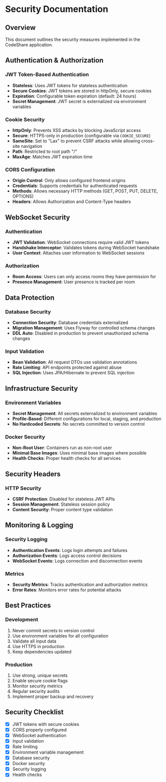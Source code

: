 # Security Documentation

## Overview

This document outlines the security measures implemented in the CodeShare application.

## Authentication & Authorization

### JWT Token-Based Authentication

- **Stateless**: Uses JWT tokens for stateless authentication
- **Secure Cookies**: JWT tokens are stored in httpOnly, secure cookies
- **Expiration**: Configurable token expiration (default: 24 hours)
- **Secret Management**: JWT secret is externalized via environment variables

### Cookie Security

- **httpOnly**: Prevents XSS attacks by blocking JavaScript access
- **Secure**: HTTPS-only in production (configurable via `COOKIE_SECURE`)
- **SameSite**: Set to "Lax" to prevent CSRF attacks while allowing cross-site navigation
- **Path**: Restricted to root path "/"
- **MaxAge**: Matches JWT expiration time

### CORS Configuration

- **Origin Control**: Only allows configured frontend origins
- **Credentials**: Supports credentials for authenticated requests
- **Methods**: Allows necessary HTTP methods (GET, POST, PUT, DELETE, OPTIONS)
- **Headers**: Allows Authorization and Content-Type headers

## WebSocket Security

### Authentication

- **JWT Validation**: WebSocket connections require valid JWT tokens
- **Handshake Interceptor**: Validates tokens during WebSocket handshake
- **User Context**: Attaches user information to WebSocket sessions

### Authorization

- **Room Access**: Users can only access rooms they have permission for
- **Presence Management**: User presence is tracked per room

## Data Protection

### Database Security

- **Connection Security**: Database credentials externalized
- **Migration Management**: Uses Flyway for controlled schema changes
- **DDL Auto**: Disabled in production to prevent unauthorized schema changes

### Input Validation

- **Bean Validation**: All request DTOs use validation annotations
- **Rate Limiting**: API endpoints protected against abuse
- **SQL Injection**: Uses JPA/Hibernate to prevent SQL injection

## Infrastructure Security

### Environment Variables

- **Secret Management**: All secrets externalized to environment variables
- **Profile-Based**: Different configurations for local, staging, and production
- **No Hardcoded Secrets**: No secrets committed to version control

### Docker Security

- **Non-Root User**: Containers run as non-root user
- **Minimal Base Images**: Uses minimal base images where possible
- **Health Checks**: Proper health checks for all services

## Security Headers

### HTTP Security

- **CSRF Protection**: Disabled for stateless JWT APIs
- **Session Management**: Stateless session policy
- **Content Security**: Proper content type validation

## Monitoring & Logging

### Security Logging

- **Authentication Events**: Logs login attempts and failures
- **Authorization Events**: Logs access control decisions
- **WebSocket Events**: Logs connection and disconnection events

### Metrics

- **Security Metrics**: Tracks authentication and authorization metrics
- **Error Rates**: Monitors error rates for potential attacks

## Best Practices

### Development

1. Never commit secrets to version control
2. Use environment variables for all configuration
3. Validate all input data
4. Use HTTPS in production
5. Keep dependencies updated

### Production

1. Use strong, unique secrets
2. Enable secure cookie flags
3. Monitor security metrics
4. Regular security audits
5. Implement proper backup and recovery

## Security Checklist

- [x] JWT tokens with secure cookies
- [x] CORS properly configured
- [x] WebSocket authentication
- [x] Input validation
- [x] Rate limiting
- [x] Environment variable management
- [x] Database security
- [x] Docker security
- [x] Security logging
- [x] Health checks
